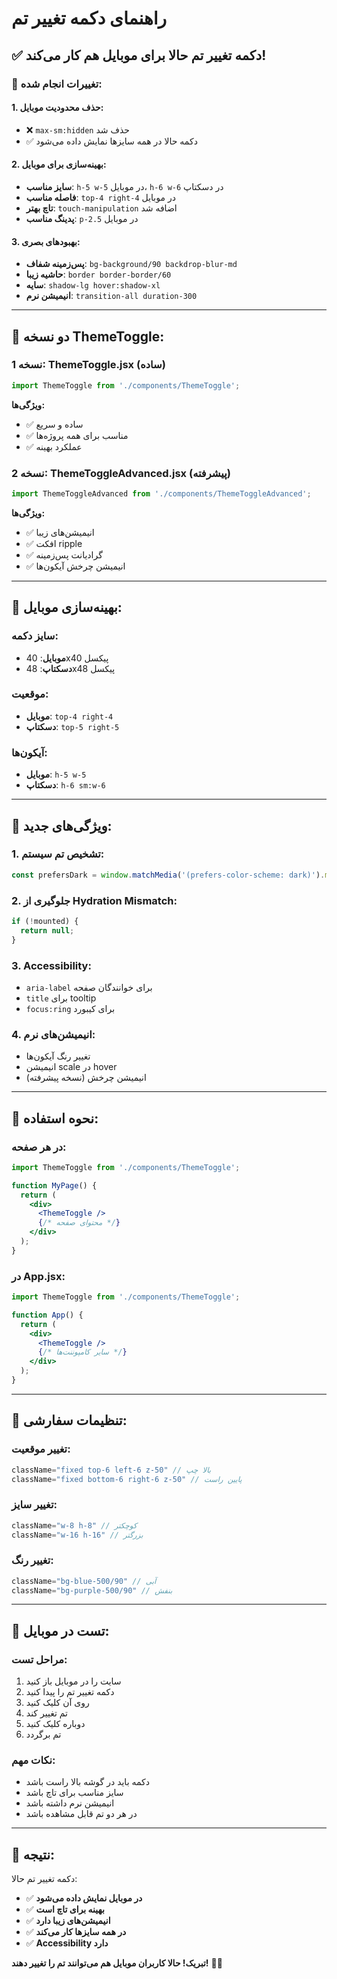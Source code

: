 # راهنمای دکمه تغییر تم

## ✅ **دکمه تغییر تم حالا برای موبایل هم کار می‌کند!**

### 🚀 **تغییرات انجام شده:**

#### **1. حذف محدودیت موبایل:**
- ❌ `max-sm:hidden` حذف شد
- ✅ دکمه حالا در همه سایزها نمایش داده می‌شود

#### **2. بهینه‌سازی برای موبایل:**
- **سایز مناسب**: `h-5 w-5` در موبایل، `h-6 w-6` در دسکتاپ
- **فاصله مناسب**: `top-4 right-4` در موبایل
- **تاچ بهتر**: `touch-manipulation` اضافه شد
- **پدینگ مناسب**: `p-2.5` در موبایل

#### **3. بهبودهای بصری:**
- **پس‌زمینه شفاف**: `bg-background/90 backdrop-blur-md`
- **حاشیه زیبا**: `border border-border/60`
- **سایه**: `shadow-lg hover:shadow-xl`
- **انیمیشن نرم**: `transition-all duration-300`

---

## 🎨 **دو نسخه ThemeToggle:**

### **نسخه 1: ThemeToggle.jsx (ساده)**
```jsx
import ThemeToggle from './components/ThemeToggle';
```

**ویژگی‌ها:**
- ✅ ساده و سریع
- ✅ مناسب برای همه پروژه‌ها
- ✅ عملکرد بهینه

### **نسخه 2: ThemeToggleAdvanced.jsx (پیشرفته)**
```jsx
import ThemeToggleAdvanced from './components/ThemeToggleAdvanced';
```

**ویژگی‌ها:**
- ✅ انیمیشن‌های زیبا
- ✅ افکت ripple
- ✅ گرادیانت پس‌زمینه
- ✅ انیمیشن چرخش آیکون‌ها

---

## 📱 **بهینه‌سازی موبایل:**

### **سایز دکمه:**
- **موبایل**: 40x40 پیکسل
- **دسکتاپ**: 48x48 پیکسل

### **موقعیت:**
- **موبایل**: `top-4 right-4`
- **دسکتاپ**: `top-5 right-5`

### **آیکون‌ها:**
- **موبایل**: `h-5 w-5`
- **دسکتاپ**: `h-6 sm:w-6`

---

## 🎯 **ویژگی‌های جدید:**

### **1. تشخیص تم سیستم:**
```javascript
const prefersDark = window.matchMedia('(prefers-color-scheme: dark)').matches;
```

### **2. جلوگیری از Hydration Mismatch:**
```javascript
if (!mounted) {
  return null;
}
```

### **3. Accessibility:**
- `aria-label` برای خوانندگان صفحه
- `title` برای tooltip
- `focus:ring` برای کیبورد

### **4. انیمیشن‌های نرم:**
- تغییر رنگ آیکون‌ها
- انیمیشن scale در hover
- انیمیشن چرخش (نسخه پیشرفته)

---

## 🚀 **نحوه استفاده:**

### **در هر صفحه:**
```jsx
import ThemeToggle from './components/ThemeToggle';

function MyPage() {
  return (
    <div>
      <ThemeToggle />
      {/* محتوای صفحه */}
    </div>
  );
}
```

### **در App.jsx:**
```jsx
import ThemeToggle from './components/ThemeToggle';

function App() {
  return (
    <div>
      <ThemeToggle />
      {/* سایر کامپوننت‌ها */}
    </div>
  );
}
```

---

## 🎨 **تنظیمات سفارشی:**

### **تغییر موقعیت:**
```jsx
className="fixed top-6 left-6 z-50" // بالا چپ
className="fixed bottom-6 right-6 z-50" // پایین راست
```

### **تغییر سایز:**
```jsx
className="w-8 h-8" // کوچکتر
className="w-16 h-16" // بزرگتر
```

### **تغییر رنگ:**
```jsx
className="bg-blue-500/90" // آبی
className="bg-purple-500/90" // بنفش
```

---

## 📱 **تست در موبایل:**

### **مراحل تست:**
1. سایت را در موبایل باز کنید
2. دکمه تغییر تم را پیدا کنید
3. روی آن کلیک کنید
4. تم تغییر کند
5. دوباره کلیک کنید
6. تم برگردد

### **نکات مهم:**
- دکمه باید در گوشه بالا راست باشد
- سایز مناسب برای تاچ باشد
- انیمیشن نرم داشته باشد
- در هر دو تم قابل مشاهده باشد

---

## 🎉 **نتیجه:**

دکمه تغییر تم حالا:
- ✅ **در موبایل نمایش داده می‌شود**
- ✅ **بهینه برای تاچ است**
- ✅ **انیمیشن‌های زیبا دارد**
- ✅ **در همه سایزها کار می‌کند**
- ✅ **Accessibility دارد**

**تبریک! حالا کاربران موبایل هم می‌توانند تم را تغییر دهند!** 🚀📱
